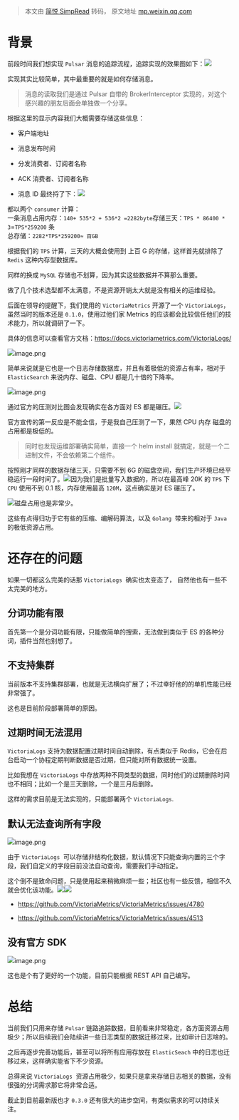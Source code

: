 > 本文由 [简悦 SimpRead](http://ksria.com/simpread/) 转码， 原文地址 [mp.weixin.qq.com](https://mp.weixin.qq.com/s/bbasMkWhzHoNy415KQxjPA)

背景
==

前段时间我们想实现 `Pulsar` 消息的追踪流程，追踪实现的效果图如下：![](https://mmbiz.qpic.cn/mmbiz_png/csD7FygBVl3WzkiaVcGWUcvmKaN1lWdjgXSkk3jeibdwDyxCWQxRuM9ymE9Qia3GchTYibjKMibbX21l5Hj6D6QDXXQ/640?wx_fmt=png&random=0.8004294291688014)

实现其实比较简单，其中最重要的就是如何存储消息。

> 消息的读取我们是通过 Pulsar 自带的 BrokerInterceptor 实现的，对这个感兴趣的朋友后面会单独做一个分享。

根据这里的显示内容我们大概需要存储这些信息：

*   客户端地址
    
*   消息发布时间
    
*   分发消费者、订阅者名称
    
*   ACK 消费者、订阅者名称
    
*   消息 ID 最终捋了下：![](https://mmbiz.qpic.cn/mmbiz_png/csD7FygBVl3WzkiaVcGWUcvmKaN1lWdjgBaw7Y9CbWaytCe9PzNmzwwibHR8KySEffbaYkvgJ56ZwQPBpwHy6KrA/640?wx_fmt=png&random=0.3244143170568148)
    

都以两个 `consumer` 计算：  
一条消息占用内存：`140+ 535*2 + 536*2 =2282byte`存储三天：`TPS * 86400 * 3`=`TPS*259200` 条  
总存储：`2282*TPS*259200≈ 百GB`

根据我们的 `TPS` 计算，三天的大概会使用到 上百 G 的存储，这样首先就排除了 `Redis` 这种内存型数据库。

同样的换成 `MySQL` 存储也不划算，因为其实这些数据并不算那么重要。

做了几个技术选型都不太满意，不是资源开销太大就是没有相关的运维经验。

后面在领导的提醒下，我们使用的 `VictoriaMetrics` 开源了一个 `VictoriaLogs`，虽然当时的版本还是 `0.1.0`，使用过他们家 Metrics 的应该都会比较信任他们的技术能力，所以就调研了一下。

具体的信息可以查看官方文档：https://docs.victoriametrics.com/VictoriaLogs/

![](https://mmbiz.qpic.cn/mmbiz_png/csD7FygBVl3WzkiaVcGWUcvmKaN1lWdjgwibW8PaqXQNEcwbtRlCyw5e1ZGvHOFmicHo64y3hHCiaxxtlc1gzZDstA/640?wx_fmt=png&random=0.9283288057242449)image.png

简单来说就是它也是一个日志存储数据库，并且有着极低的资源占有率，相对于 `ElasticSearch` 来说内存、磁盘、CPU 都是几十倍的下降率。

![](https://mmbiz.qpic.cn/mmbiz_png/csD7FygBVl3WzkiaVcGWUcvmKaN1lWdjgg15KNSy9ruWdI39btjOtdVibgtTwzlIwFjnBzkibpkDSmRkyl62e2pbw/640?wx_fmt=png&random=0.5553267228017302)image.png

通过官方的压测对比图会发现确实在各方面对 ES 都是碾压。![](https://mmbiz.qpic.cn/mmbiz_png/csD7FygBVl3WzkiaVcGWUcvmKaN1lWdjgqibcW7haZMUDIElHfK84ut1qYBd16ygDW3ibmMo2PoKMT6g1nbNx8JFg/640?wx_fmt=png&random=0.3910560643187282)

官方宣传的第一反应是不能全信，于是我自己压测了一下，果然 CPU 内存 磁盘的占用都是极低的。

> 同时也发现运维部署确实简单，直接一个 helm install 就搞定，就是一个二进制文件，不会依赖第二个组件。

按照刚才同样的数据存储三天，只需要不到 6G 的磁盘空间，我们生产环境已经平稳运行一段时间了。![](https://mmbiz.qpic.cn/mmbiz_png/csD7FygBVl3WzkiaVcGWUcvmKaN1lWdjgoP097EBvibBFITYdiaHtV2ohricGMXYvrYjic0V8DBGkXUOZ8lVNpgVQVA/640?wx_fmt=png&random=0.18093475903956513)因为我们是批量写入数据的，所以在最高峰 20K 的 `TPS` 下 `CPU` 使用不到 0.1 核，内存使用最高 `120M`，这点确实是对 ES 碾压了。

![](https://mmbiz.qpic.cn/mmbiz_png/csD7FygBVl3WzkiaVcGWUcvmKaN1lWdjgXcQkDGmEsJRoV0b8Wv7mZjicZn7icpBbv0qP90bQ0NTrcBhZUs4hgoFA/640?wx_fmt=png&random=0.31472827255459346)磁盘占用也是非常少。

这些有点得归功于它有些的压缩、编解码算法，以及 `Golang`  带来的相对于 `Java` 的极低资源占用。

还存在的问题
======

如果一切都这么完美的话那 `VictoriaLogs`  确实也太变态了， 自然他也有一些不太完美的地方。

分词功能有限
------

首先第一个是分词功能有限，只能做简单的搜索，无法做到类似于 ES 的各种分词，插件当然也别想了。

不支持集群
-----

当前版本不支持集群部署，也就是无法横向扩展了；不过幸好他的的单机性能已经非常强了。

这也是目前阶段部署简单的原因。

过期时间无法混用
--------

`VictoriaLogs` 支持为数据配置过期时间自动删除，有点类似于 Redis，它会在后台启动一个协程定期判断数据是否过期，但只能对所有数据统一设置。

比如我想在 `VictoriaLogs` 中存放两种不同类型的数据，同时他们的过期删除时间也不相同；比如一个是三天删除，一个是三月后删除。

这样的需求目前是无法实现的，只能部署两个 `VictoriaLogs`.

默认无法查询所有字段
----------

![](https://mmbiz.qpic.cn/mmbiz_png/csD7FygBVl3WzkiaVcGWUcvmKaN1lWdjgobkwugtghV0Dbpy92DPLOicMkrXcOHxEMsvgccdh5tX1BTwK2dBXnQw/640?wx_fmt=png&random=0.7112925987836387)image.png

由于 `VictoriaLogs`  可以存储非结构化数据，默认情况下只能查询内置的三个字段，我们自定义的字段目前没法自动查询，需要我们手动指定。

这个倒不是致命问题，只是使用起来稍微麻烦一些；社区也有一些反馈，相信不久就会优化该功能。![](https://mmbiz.qpic.cn/mmbiz_png/csD7FygBVl3WzkiaVcGWUcvmKaN1lWdjgIU5G3cvLhasD9oZKfFFiaYnHCHQJgInjNrbVEicQwCjszuKPoK4HVdNA/640?wx_fmt=png&random=0.3457638910163445)![](https://mmbiz.qpic.cn/mmbiz_png/csD7FygBVl3WzkiaVcGWUcvmKaN1lWdjgKjRZRT4BJOBWHibKvPFUnXb5Bwr1XYFAkeZ963aIFibN2F52E1Tq2Dsw/640?wx_fmt=png&random=0.7919511963438735)

*   https://github.com/VictoriaMetrics/VictoriaMetrics/issues/4780
    
*   https://github.com/VictoriaMetrics/VictoriaMetrics/issues/4513
    

没有官方 SDK
--------

![](https://mmbiz.qpic.cn/mmbiz_png/csD7FygBVl3WzkiaVcGWUcvmKaN1lWdjgCMc9uN5XTiaePRATUmiaBdIqctC8pXfImXk0K1y0RmmOTtk1m4lR7rpw/640?wx_fmt=png&random=0.5517360116363088)image.png

这也是个有了更好的一个功能，目前只能根据 REST API 自己编写。

总结
==

当前我们只用来存储 `Pulsar` 链路追踪数据，目前看来非常稳定，各方面资源占用极少；所以后续我们会陆续讲一些日志类型的数据迁移过来，比如审计日志啥的。

之后再逐步完善功能后，甚至可以将所有应用存放在 `ElasticSeach` 中的日志也迁移过来，这样确实能省下不少资源。

总得来说 `VictoriaLogs`  资源占用极少，如果只是拿来存储日志相关的数据，没有很强的分词需求那它将非常合适。

截止到目前最新版也才 `0.3.0` 还有很大的进步空间，有类似需求的可以持续关注。